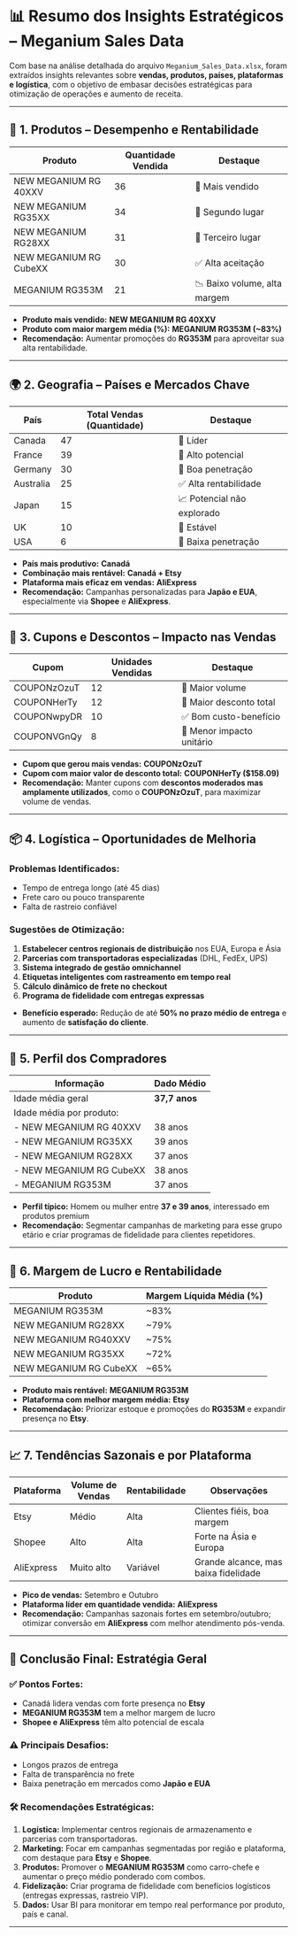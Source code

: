 # 📊 **Resumo dos Insights Estratégicos – Meganium Sales Data**

Com base na análise detalhada do arquivo `Meganium_Sales_Data.xlsx`, foram extraídos insights relevantes sobre **vendas, produtos, países, plataformas e logística**, com o objetivo de embasar decisões estratégicas para otimização de operações e aumento de receita.

---

## 🎯 **1. Produtos – Desempenho e Rentabilidade**

| Produto                    | Quantidade Vendida | Destaque |
|----------------------------|--------------------|----------|
| NEW MEGANIUM RG 40XXV      | 36                 | 🥇 Mais vendido |
| NEW MEGANIUM RG35XX        | 34                 | 🥈 Segundo lugar |
| NEW MEGANIUM RG28XX        | 31                 | 🥉 Terceiro lugar |
| NEW MEGANIUM RG CubeXX     | 30                 | ✅ Alta aceitação |
| MEGANIUM RG353M            | 21                 | 📉 Baixo volume, alta margem |

- **Produto mais vendido:** **NEW MEGANIUM RG 40XXV**
- **Produto com maior margem média (%):** **MEGANIUM RG353M (~83%)**
- **Recomendação:** Aumentar promoções do **RG353M** para aproveitar sua alta rentabilidade.

---

## 🌍 **2. Geografia – Países e Mercados Chave**

| País       | Total Vendas (Quantidade) | Destaque |
|------------|----------------------------|----------|
| Canada     | 47                         | 🥇 Líder |
| France     | 39                         | 🥈 Alto potencial |
| Germany    | 30                         | 🥉 Boa penetração |
| Australia  | 25                         | ✅ Alta rentabilidade |
| Japan      | 15                         | 📈 Potencial não explorado |
| UK         | 10                         | 📐 Estável |
| USA        | 6                          | 🚩 Baixa penetração |

- **País mais produtivo:** **Canadá**
- **Combinação mais rentável:** **Canadá + Etsy**
- **Plataforma mais eficaz em vendas:** **AliExpress**
- **Recomendação:** Campanhas personalizadas para **Japão e EUA**, especialmente via **Shopee** e **AliExpress**.

---

## 💸 **3. Cupons e Descontos – Impacto nas Vendas**

| Cupom           | Unidades Vendidas | Destaque |
|------------------|-------------------|----------|
| COUPONzOzuT      | 12                | 🥇 Maior volume |
| COUPONHerTy      | 12                | 🥈 Maior desconto total |
| COUPONwpyDR      | 10                | ✅ Bom custo-benefício |
| COUPONVGnQy      | 8                 | 🔽 Menor impacto unitário |

- **Cupom que gerou mais vendas:** **COUPONzOzuT**
- **Cupom com maior valor de desconto total:** **COUPONHerTy ($158.09)**
- **Recomendação:** Manter cupons com **descontos moderados mas amplamente utilizados**, como o **COUPONzOzuT**, para maximizar volume de vendas.

---

## 📦 **4. Logística – Oportunidades de Melhoria**

### Problemas Identificados:
- Tempo de entrega longo (até 45 dias)
- Frete caro ou pouco transparente
- Falta de rastreio confiável

### Sugestões de Otimização:
1. **Estabelecer centros regionais de distribuição** nos EUA, Europa e Ásia
2. **Parcerias com transportadoras especializadas** (DHL, FedEx, UPS)
3. **Sistema integrado de gestão omnichannel**
4. **Etiquetas inteligentes com rastreamento em tempo real**
5. **Cálculo dinâmico de frete no checkout**
6. **Programa de fidelidade com entregas expressas**

- **Benefício esperado:** Redução de até **50% no prazo médio de entrega** e aumento de **satisfação do cliente**.

---

## 👥 **5. Perfil dos Compradores**

| Informação                   | Dado Médio |
|------------------------------|------------|
| Idade média geral            | **37,7 anos** |
| Idade média por produto:     |              |
| - NEW MEGANIUM RG 40XXV      | 38 anos      |
| - NEW MEGANIUM RG35XX        | 39 anos      |
| - NEW MEGANIUM RG28XX        | 37 anos      |
| - NEW MEGANIUM RG CubeXX     | 38 anos      |
| - MEGANIUM RG353M            | 37 anos      |

- **Perfil típico:** Homem ou mulher entre **37 e 39 anos**, interessado em produtos premium
- **Recomendação:** Segmentar campanhas de marketing para esse grupo etário e criar programas de fidelidade para clientes repetidores.

---

## 🧮 **6. Margem de Lucro e Rentabilidade**

| Produto                  | Margem Líquida Média (%) |
|---------------------------|--------------------------|
| MEGANIUM RG353M           | ~83%                     |
| NEW MEGANIUM RG28XX       | ~79%                     |
| NEW MEGANIUM RG40XXV      | ~75%                     |
| NEW MEGANIUM RG35XX       | ~72%                     |
| NEW MEGANIUM RG CubeXX    | ~65%                     |

- **Produto mais rentável:** **MEGANIUM RG353M**
- **Plataforma com melhor margem média:** **Etsy**
- **Recomendação:** Priorizar estoque e promoções do **RG353M** e expandir presença no **Etsy**.

---

## 📈 **7. Tendências Sazonais e por Plataforma**

| Plataforma   | Volume de Vendas | Rentabilidade | Observações |
|--------------|------------------|---------------|-------------|
| Etsy         | Médio            | Alta          | Clientes fiéis, boa margem |
| Shopee       | Alto             | Alta          | Forte na Ásia e Europa |
| AliExpress   | Muito alto       | Variável      | Grande alcance, mas baixa fidelidade |

- **Pico de vendas:** Setembro e Outubro
- **Plataforma líder em quantidade vendida:** **AliExpress**
- **Recomendação:** Campanhas sazonais fortes em setembro/outubro; otimizar conversão em **AliExpress** com melhor atendimento pós-venda.

---

## 📌 **Conclusão Final: Estratégia Geral**

### ✅ Pontos Fortes:
- Canadá lidera vendas com forte presença no **Etsy**
- **MEGANIUM RG353M** tem a melhor margem de lucro
- **Shopee e AliExpress** têm alto potencial de escala

### ⚠️ Principais Desafios:
- Longos prazos de entrega
- Falta de transparência no frete
- Baixa penetração em mercados como **Japão e EUA**

### 🛠 Recomendações Estratégicas:
1. **Logística:** Implementar centros regionais de armazenamento e parcerias com transportadoras.
2. **Marketing:** Focar em campanhas segmentadas por região e plataforma, com destaque para **Etsy** e **Shopee**.
3. **Produtos:** Promover o **MEGANIUM RG353M** como carro-chefe e aumentar o preço médio ponderado com combos.
4. **Fidelização:** Criar programa de fidelidade com benefícios logísticos (entregas expressas, rastreio VIP).
5. **Dados:** Usar BI para monitorar em tempo real performance por produto, país e canal.

---


